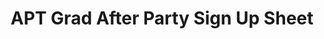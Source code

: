 ---
title: APT Grad After Party Sign Up Sheet
redirect_to: https://docs.google.com/spreadsheets/d/13vckC7AY2aVPKxKaqJtYfN4duc92_locNzgARX46tGw/edit?usp=sharing
redirect_from: 
  - /APTAfterParty
  - /aptafterparty
---